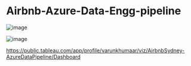 # Airbnb-Azure-Data-Engg-pipeline

![image](https://github.com/VarunKhumaar/Airbnb-Azure-Data-Engg-pipeline/assets/67249540/e81b4b78-bfce-4f03-8b55-51393c7e31a0)

![image](https://github.com/VarunKhumaar/Airbnb-Azure-Data-Engg-pipeline/assets/67249540/526928ba-3c19-43af-8672-e048be82c4fc)


https://public.tableau.com/app/profile/varunkhumaar/viz/AirbnbSydney-AzureDataPipeline/Dashboard
